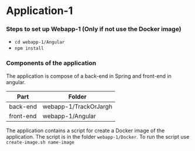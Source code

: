 # Application-1

### Steps to set up Webapp-1 (Only if not use the Docker image)

* `cd webapp-1/Angular`
* `npm install`

### Components of the application

The application is compose of a back-end in Spring and front-end in angular.

| Part | Folder |
| ---- | ------ |
| back-end | webapp-1/TrackOrJargh |
| front-end | webapp-1/Angular |

The application contains a script for create a Docker image of the application. The script is in the folder `webapp-1/Docker`. To run the script use `create-image.sh name-image`
